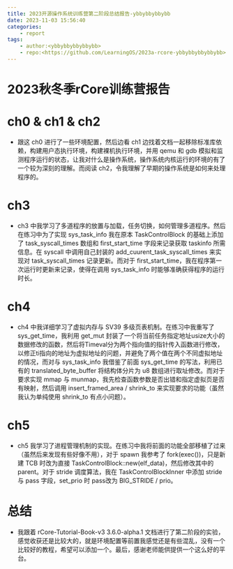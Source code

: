 ```yaml
---
title: 2023开源操作系统训练营第二阶段总结报告-ybbybbybbybb
date: 2023-11-03 15:56:40
categories:
    - report
tags:
    - author:<ybbybbybbybbybb>
    - repo:<https://github.com/LearningOS/2023a-rcore-ybbybbybbybbybb>
---
```


# 2023秋冬季rCore训练营报告

# ch0 & ch1 & ch2

- 跟这 ch0 进行了一些环境配置，然后边看 ch1 边找着文档一起移除标准库依赖，构建用户态执行环境，构建裸机执行环境，并用 qemu 和 gdb 模拟和监测程序运行的状态，让我对什么是操作系统，操作系统内核运行的环境的有了一个较为深刻的理解。而阅读 ch2，令我理解了早期的操作系统是如何来处理程序的。



# ch3

- ch3 中我学习了多道程序的放置与加载，任务切换，如何管理多道程序。然后在练习中为了实现 sys_task_info 我在原本 TaskControlBlock 的基础上添加了 task_syscall_times 数组和 first_start_time 字段来记录获取 taskinfo 所需信息。在 syscall 中调用自己封装的 add_cuurent_task_syscall_times 来实现对 task_syscall_times 记录更新。而对于 first_start_time，我在程序第一次运行时更新来记录，使得在调用 sys_task_info 时能够准确获得程序的运行时长。

# ch4

- ch4 中我详细学习了虚拟内存与 SV39 多级页表机制。在练习中我重写了 sys_get_time，我利用 get_mut 封装了一个将当前任务指定地址usize大小的数据修改的函数，然后将Timeval分为两个指向值的指针传入函数进行修改，以修正ti指向的地址为虚拟地址的问题，并避免了两个值在两个不同虚拟地址的情况，而对与 sys_task_info 我借鉴了前面 sys_get_time 的写法，利用已有的 translated_byte_buffer 将结构体分片为 u8 数组进行取址修改。而对于要求实现 mmap 与 munmap，我先检查函数参数是否出错和指定虚拟页是否有映射，然后调用 insert_framed_area / shrink_to 来实现要求的功能（虽然我认为单纯使用 shrink_to 有点小问题）。
  
# ch5

- ch5 我学习了进程管理机制的实现。在练习中我将前面的功能全部移植了过来（虽然后来发现有些好像不用），对于 spawn 我参考了 fork(exec())，只是新建 TCB 时改为直接 TaskControlBlock::new(elf_data)，然后修改其中的 parent。对于 stride 调度算法，我在 TaskControlBlockInner 中添加 stride 与 pass 字段，set_prio 时 pass改为 BIG_STRIDE / prio。

# 总结

- 我跟着 rCore-Tutorial-Book-v3 3.6.0-alpha.1 文档进行了第二阶段的实验，感觉收获还是比较大的，就是环境配置等前置我感觉还是有些混乱，没有一个比较好的教程，希望可以添加一个。最后，感谢老师能供提供一个这么好的平台。 